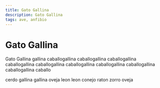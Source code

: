```yaml
---
title: Gato Gallina
description: Gato Gallina
tags: ave, anfibio
---
```


# Gato Gallina

Gato Gallina gallina caballogallina caballogallina caballogallina caballogallina caballogallina caballogallina caballogallina caballogallina caballogallina caballo

cerdo gallina gallina oveja leon leon conejo raton zorro oveja